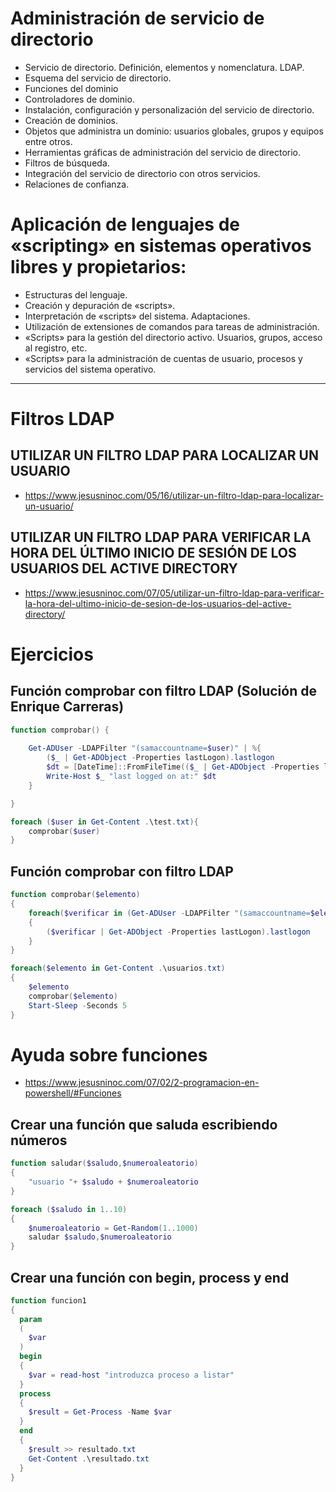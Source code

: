 # Administración de servicio de directorio
- Servicio de directorio. Definición, elementos y nomenclatura. LDAP.
- Esquema del servicio de directorio.
- Funciones del dominio
- Controladores de dominio.
- Instalación, configuración y personalización del servicio de directorio.
- Creación de dominios.
- Objetos que administra un dominio: usuarios globales, grupos y equipos entre otros.
- Herramientas gráficas de administración del servicio de directorio.
- Filtros de búsqueda.
- Integración del servicio de directorio con otros servicios.
- Relaciones de confianza. 

# Aplicación de lenguajes de «scripting» en sistemas operativos libres y propietarios:
- Estructuras del lenguaje.
- Creación y depuración de «scripts».
- Interpretación de «scripts» del sistema. Adaptaciones.
- Utilización de extensiones de comandos para tareas de administración.
- «Scripts» para la gestión del directorio activo. Usuarios, grupos, acceso al registro, etc.
- «Scripts» para la administración de cuentas de usuario, procesos y servicios del sistema operativo. 

------------------

# Filtros LDAP
## UTILIZAR UN FILTRO LDAP PARA LOCALIZAR UN USUARIO
* https://www.jesusninoc.com/05/16/utilizar-un-filtro-ldap-para-localizar-un-usuario/
## UTILIZAR UN FILTRO LDAP PARA VERIFICAR LA HORA DEL ÚLTIMO INICIO DE SESIÓN DE LOS USUARIOS DEL ACTIVE DIRECTORY
* https://www.jesusninoc.com/07/05/utilizar-un-filtro-ldap-para-verificar-la-hora-del-ultimo-inicio-de-sesion-de-los-usuarios-del-active-directory/

# Ejercicios

## Función comprobar con filtro LDAP (Solución de Enrique Carreras)
```PowerShell
function comprobar() {
    
    Get-ADUser -LDAPFilter "(samaccountname=$user)" | %{
        ($_ | Get-ADObject -Properties lastLogon).lastlogon
        $dt = [DateTime]::FromFileTime(($_ | Get-ADObject -Properties lastLogon).lastlogon)
        Write-Host $_ "last logged on at:" $dt
    }

}

foreach ($user in Get-Content .\test.txt){
    comprobar($user)
}
```

## Función comprobar con filtro LDAP
```PowerShell
function comprobar($elemento)
{
    foreach($verificar in (Get-ADUser -LDAPFilter "(samaccountname=$elemento)"))
    {
        ($verificar | Get-ADObject -Properties lastLogon).lastlogon
    }
}

foreach($elemento in Get-Content .\usuarios.txt)
{
    $elemento
    comprobar($elemento)
    Start-Sleep -Seconds 5
}
```

# Ayuda sobre funciones
* https://www.jesusninoc.com/07/02/2-programacion-en-powershell/#Funciones

## Crear una función que saluda escribiendo números
```PowerShell
function saludar($saludo,$numeroaleatorio)
{
    "usuario "+ $saludo + $numeroaleatorio
}

foreach ($saludo in 1..10)
{
    $numeroaleatorio = Get-Random(1..1000)
    saludar $saludo,$numeroaleatorio
}
```

## Crear una función con begin, process y end
```PowerShell
function funcion1
{
  param
  (
    $var
  )
  begin
  {
    $var = read-host "introduzca proceso a listar"
  }
  process
  {
    $result = Get-Process -Name $var
  }
  end
  {
    $result >> resultado.txt
    Get-Content .\resultado.txt
  }
}
```
